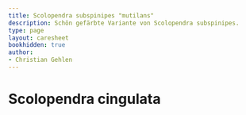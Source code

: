 ```yaml
---
title: Scolopendra subspinipes "mutilans"
description: Schön gefärbte Variante von Scolopendra subspinipes.
type: page
layout: caresheet
bookhidden: true
author:
- Christian Gehlen
---
```

# Scolopendra cingulata
